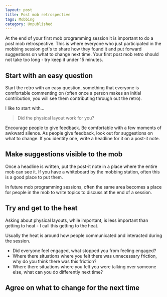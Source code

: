 ```yaml
---
layout: post
title: Post mob retrospective
tags: Mobbing
category: Unpublished
---
```


At the end of your first mob programming session it is important to do a post mob retrospective. This is where everyone who just participated in the mobbing session get's to share how they found it and put forward suggestions on what to change next time. Your first post mob retro should not take too long - try keep it under 15 minutes.

## Start with an easy question

Start the retro with an easy question, something that everyone is comfortable commenting on (often once a person makes an initial contribution, you will see them contributing through out the retro).

I like to start with...

> Did the physical layout work for you?

Encourage people to give feedback. Be comfortable with a few moments of awkward silence. As people give feedback, look out for suggestions on what to change. If you identify one, write a headline for it on a post-it note.

## Make suggestions visible to the mob

Once a headline is written, put the post-it note in a place where the entire mob can see it. If you have a whiteboard by the mobbing station, often this is a good place to put them. 

In future mob programming sessions, often the same area becomes a place for people in the mob to write topics to discuss at the end of a session.

## Try and get to the heat

Asking about physical layouts, while important, is less important than getting to heat - I call this getting to the heat.

Usually the heat is around how people communicated and interacted during the session.

- Did everyone feel engaged, what stopped you from feeling engaged?
- Where there situations where you felt there was unnecessary friction, why do you think there was this friction?
- Where there situations where you felt you were talking over someone else, what can you do differently next time?

## Agree on what to change for the next time 


